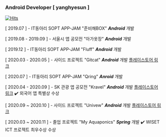 ### Android Developer [ yanghyesun ]

[![Hits](https://hits.seeyoufarm.com/api/count/incr/badge.svg?url=https%3A%2F%2Fgithub.com%2FYanghyesun&count_bg=%23F5E03D&title_bg=%23A09C9C&icon=&icon_color=%23E7E7E7&title=hits&edge_flat=false)](https://hits.seeyoufarm.com)

[ 2019.07 ] - IT동아리 SOPT APP-JAM "준비해BOX" ***Android***  개발

[ 2019.08 - 2019.09 ]  - 서울시 앱 공모전 "아가옷장" ***Android***  개발

[ 2019.12 ] - IT동아리 SOPT APP-JAM "Fluff" ***Android***  개발

[ 2020.03 - 2020.05 ] - 사이드 프로젝트 "Gitcat" ***Android*** 개발
  [플레이스토어 링크](https://play.google.com/store/apps/details?id=com.catlove.gitcat)

[ 2020.07 ] - IT동아리 SOPT APP-JAM "Qring" ***Anroid*** 개발

[ 2020.04 - 2020.09 ] - SK 관광 앱 공모전 "Kravel" ***Android*** 개발
  [플레이스토어 링크](https://play.google.com/store/apps/details?id=com.kravelteam.kravel_android) ✔️ 외국어 앱 특별상 수상

[ 2020.09 ~ 2020.10 ] - 사이드 프로젝트 "Univew" ***Android*** 개발
  [플레이스토어 링크](https://play.google.com/store/apps/details?id=com.uniview.allconnect)

[ 2020.03 ~ 2020.11 ] - 졸업 프로젝트 "My Aquaponics" ***Spring*** 개발 ✔️ WISET ICT 프로젝트 최우수상 수상
